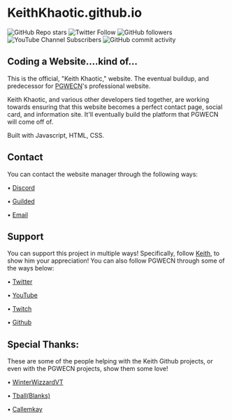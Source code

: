 
# KeithKhaotic.github.io
![GitHub Repo stars](https://img.shields.io/github/stars/KeithKhaotic/KeithKhaotic.github.io?style=social)
![Twitter Follow](https://img.shields.io/twitter/follow/redrocker133?style=social)
![GitHub followers](https://img.shields.io/github/followers/KeithKhaotic?style=social)
![YouTube Channel Subscribers](https://img.shields.io/youtube/channel/subscribers/UCQnjgktI9jXwmtv3Hp3tefg?style=social)
![GitHub commit activity](https://img.shields.io/github/commit-activity/w/KeithKhaotic/KeithKhaotic.github.io)

## Coding a Website....kind of...
This is the official, "Keith Khaotic," website. The eventual buildup, and predecessor for [PGWECN](https://github.com/pgwecn)'s professional website.

Keith Khaotic, and various other developers tied together, are working towards ensuring that this website becomes a perfect contact page, social card, and information site. It'll eventually build the platform that PGWECN will come off of.

Built with Javascript, HTML, CSS.

## Contact

You can contact the website manager through the following ways:

• [Discord](https:/dsc.gg/pgwecn)

• [Guilded](https://guilded.gg/Keith)

• [Email](mailto:keithbussyness@gmail.com)


## Support

You can support this project in multiple ways! Specifically, follow [Keith](https://github.com/KeithKhaotic), to show him your appreciation! You can also follow PGWECN through some of the ways below:

• [Twitter](https://twitter.com/pgwecnpro)

• [YouTube](https://bit.ly/2VXMxzH)

• [Twitch](https://twitch.tv/pgwecn)

• [Github](https://github.com/pgwecn)



## Special Thanks:
These are some of the people helping with the Keith Github projects, or even with the PGWECN projects, show them some love!

• [WinterWizzardVT](https://github.com/xwinterwizzardx)

• [Tball(Blanks)](https://github.com/tball1)

• [Callemkay](https://github.com/callemkay)


